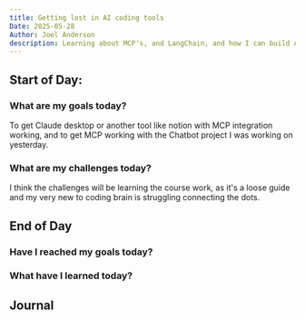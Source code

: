 ```yaml
---
title: Getting lost in AI coding tools
Date: 2025-05-28
Author: Joel Anderson
description: Learning about MCP's, and LangChain, and how I can build AI workflows, is proving to be quite the challenging coding project.
---
```


## Start of Day:

### What are my goals today?
To get Claude desktop or another tool like notion with MCP integration working, and to get MCP working with the Chatbot project I was working on yesterday.

### What are my challenges today?
I think the challenges will be learning the course work, as it's a loose guide and my very new to coding brain is struggling connecting the dots.

## End of Day

### Have I reached my goals today?

### What have I learned today?

## Journal

